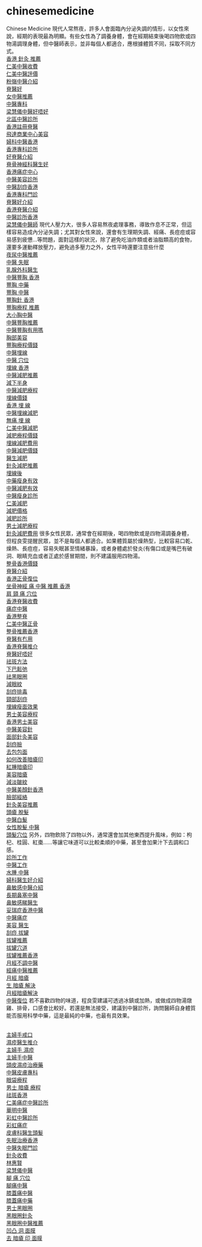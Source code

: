 # chinesemedicine
Chinese Medicine
現代人常熬夜，許多人會面臨內分泌失調的情形，以女性來說，經期的表現最為明顯。有些女性為了調養身體，會在經期結束後喝四物飲或四物湯調理身體，但中醫師表示，並非每個人都適合，應根據體質不同，採取不同方式。
<br><a href="https://renmehk.com/">香港 針灸 推薦</a>
<br><a href="https://renmehk.com/">仁美中醫收費</a>
<br><a href="https://renmehk.com/">仁美中醫評價</a>
<br><a href="https://renmehk.com/">粉嶺中醫介紹</a>
<br><a href="https://renmehk.com/">脊醫好</a>
<br><a href="https://renmehk.com/">女中醫推薦</a>
<br><a href="https://renmehk.com/">中醫專科</a>
<br><a href="https://renmehk.com/">梁慧儀中醫好唔好</a>
<br><a href="https://renmehk.com/">北區中醫診所</a>
<br><a href="https://renmehk.com/">香港註冊脊醫</a>
<br><a href="https://renmehk.com/">飛達商業中心美容</a>
<br><a href="https://renmehk.com/">婦科中醫香港</a>
<br><a href="https://renmehk.com/">香港專科診所</a>
<br><a href="https://renmehk.com/">好脊醫介紹</a>
<br><a href="https://renmehk.com/">脊骨神經科醫生好</a>
<br><a href="https://renmehk.com/">香港痛症中心</a>
<br><a href="https://renmehk.com/">中醫美容診所</a>
<br><a href="https://renmehk.com/">中醫刮痧香港</a>
<br><a href="https://renmehk.com/">香港專科門診</a>
<br><a href="https://renmehk.com/">脊醫好介紹</a>
<br><a href="https://renmehk.com/">香港脊醫介紹</a>
<br><a href="https://renmehk.com/">中醫診所香港</a>
<br><a href="https://renmehk.com/">梁慧儀中醫師</a>
現代人壓力大，很多人容易熬夜處理事務，導致作息不正常，但這樣容易造成內分泌失調；尤其對女性來說，還會有生理期失調、經痛、長痘痘或容易感到疲憊…等問題，面對這樣的狀況，除了避免吃油炸類或者油脂類高的食物，還要多運動釋放壓力，避免過多壓力之外，女性平時還要注意些什麼
<br><a href="https://renmehk.com/%E4%B8%AD%E9%86%AB%E6%95%99%E4%BD%A0%E8%B6%95%E8%B5%B0%E5%A4%B1%E7%9C%A0/">夜尿中醫推薦</a>
<br><a href="https://renmehk.com/%E4%B8%AD%E9%86%AB%E6%95%99%E4%BD%A0%E8%B6%95%E8%B5%B0%E5%A4%B1%E7%9C%A0/">中醫 失眠</a>
<br><a href="https://renmehk.com/%E4%BD%A0%E6%9C%89%E4%B9%B3%E6%88%BF%E8%84%B9%E7%97%9B%E5%97%8E%EF%BC%9F%E5%B0%8F%E5%BF%83%E4%B9%B3%E8%85%BA%E5%A2%9E%E7%94%9F%E7%97%87%EF%BC%81/">乳腺外科醫生</a>
<br><a href="https://renmehk.com/%E4%BB%81%E7%BE%8E%E4%B8%AD%E9%86%AB%E8%B1%90%E8%83%B8/">中醫豐胸 香港</a>
<br><a href="https://renmehk.com/%E4%BB%81%E7%BE%8E%E4%B8%AD%E9%86%AB%E8%B1%90%E8%83%B8/">豐胸 中藥</a>
<br><a href="https://renmehk.com/%E4%BB%81%E7%BE%8E%E4%B8%AD%E9%86%AB%E8%B1%90%E8%83%B8/">豐胸 中醫</a>
<br><a href="https://renmehk.com/%E4%BB%81%E7%BE%8E%E4%B8%AD%E9%86%AB%E8%B1%90%E8%83%B8/">豐胸針 香港</a>
<br><a href="https://renmehk.com/%E4%BB%81%E7%BE%8E%E4%B8%AD%E9%86%AB%E8%B1%90%E8%83%B8/">豐胸療程 推薦</a>
<br><a href="https://renmehk.com/%E4%BB%81%E7%BE%8E%E4%B8%AD%E9%86%AB%E8%B1%90%E8%83%B8/">大小胸中醫</a>
<br><a href="https://renmehk.com/%E4%BB%81%E7%BE%8E%E4%B8%AD%E9%86%AB%E8%B1%90%E8%83%B8/">中醫豐胸推薦</a>
<br><a href="https://renmehk.com/%E4%BB%81%E7%BE%8E%E4%B8%AD%E9%86%AB%E8%B1%90%E8%83%B8/">中醫豐胸有用嗎</a>
<br><a href="https://renmehk.com/%E4%BB%81%E7%BE%8E%E4%B8%AD%E9%86%AB%E8%B1%90%E8%83%B8/">胸部美容</a>
<br><a href="https://renmehk.com/%E4%BB%81%E7%BE%8E%E4%B8%AD%E9%86%AB%E8%B1%90%E8%83%B8/">豐胸療程價錢</a>
<br><a href="https://renmehk.com/%E4%BB%81%E7%BE%8E%E5%9F%8B%E7%B7%9A%E6%B8%9B%E8%82%A5/">中醫埋線</a>
<br><a href="https://renmehk.com/%E4%BB%81%E7%BE%8E%E5%9F%8B%E7%B7%9A%E6%B8%9B%E8%82%A5/">中醫 穴位</a>
<br><a href="https://renmehk.com/%E4%BB%81%E7%BE%8E%E5%9F%8B%E7%B7%9A%E6%B8%9B%E8%82%A5/">埋線 香港</a>
<br><a href="https://renmehk.com/%E4%BB%81%E7%BE%8E%E5%9F%8B%E7%B7%9A%E6%B8%9B%E8%82%A5/">中醫減肥推薦</a>
<br><a href="https://renmehk.com/%E4%BB%81%E7%BE%8E%E5%9F%8B%E7%B7%9A%E6%B8%9B%E8%82%A5/">減下半身</a>
<br><a href="https://renmehk.com/%E4%BB%81%E7%BE%8E%E5%9F%8B%E7%B7%9A%E6%B8%9B%E8%82%A5/">中醫減肥療程</a>
<br><a href="https://renmehk.com/%E4%BB%81%E7%BE%8E%E5%9F%8B%E7%B7%9A%E6%B8%9B%E8%82%A5/">埋線價錢</a>
<br><a href="https://renmehk.com/%E4%BB%81%E7%BE%8E%E5%9F%8B%E7%B7%9A%E6%B8%9B%E8%82%A5/">香港 埋 線</a>
<br><a href="https://renmehk.com/%E4%BB%81%E7%BE%8E%E5%9F%8B%E7%B7%9A%E6%B8%9B%E8%82%A5/">中醫埋線減肥</a>
<br><a href="https://renmehk.com/%E4%BB%81%E7%BE%8E%E5%9F%8B%E7%B7%9A%E6%B8%9B%E8%82%A5/">無痛 埋 線</a>
<br><a href="https://renmehk.com/%E4%BB%81%E7%BE%8E%E5%9F%8B%E7%B7%9A%E6%B8%9B%E8%82%A5/">仁美中醫減肥</a>
<br><a href="https://renmehk.com/%E4%BB%81%E7%BE%8E%E5%9F%8B%E7%B7%9A%E6%B8%9B%E8%82%A5/">減肥療程價錢</a>
<br><a href="https://renmehk.com/%E4%BB%81%E7%BE%8E%E5%9F%8B%E7%B7%9A%E6%B8%9B%E8%82%A5/">埋線減肥費用</a>
<br><a href="https://renmehk.com/%E4%BB%81%E7%BE%8E%E5%9F%8B%E7%B7%9A%E6%B8%9B%E8%82%A5/">中醫減肥價錢</a>
<br><a href="https://renmehk.com/%E4%BB%81%E7%BE%8E%E5%9F%8B%E7%B7%9A%E6%B8%9B%E8%82%A5/">醫生減肥</a>
<br><a href="https://renmehk.com/%E4%BB%81%E7%BE%8E%E5%9F%8B%E7%B7%9A%E6%B8%9B%E8%82%A5/">針灸減肥推薦</a>
<br><a href="https://renmehk.com/%E4%BB%81%E7%BE%8E%E5%9F%8B%E7%B7%9A%E6%B8%9B%E8%82%A5/">埋線後</a>
<br><a href="https://renmehk.com/%E4%BB%81%E7%BE%8E%E5%9F%8B%E7%B7%9A%E6%B8%9B%E8%82%A5/">中藥瘦身有效</a>
<br><a href="https://renmehk.com/%E4%BB%81%E7%BE%8E%E5%9F%8B%E7%B7%9A%E6%B8%9B%E8%82%A5/">中醫減肥有效</a>
<br><a href="https://renmehk.com/%E4%BB%81%E7%BE%8E%E5%9F%8B%E7%B7%9A%E6%B8%9B%E8%82%A5/">中醫瘦身診所</a>
<br><a href="https://renmehk.com/%E4%BB%81%E7%BE%8E%E5%9F%8B%E7%B7%9A%E6%B8%9B%E8%82%A5/">仁美減肥</a>
<br><a href="https://renmehk.com/%E4%BB%81%E7%BE%8E%E5%9F%8B%E7%B7%9A%E6%B8%9B%E8%82%A5/">減肥價格</a>
<br><a href="https://renmehk.com/%E4%BB%81%E7%BE%8E%E5%9F%8B%E7%B7%9A%E6%B8%9B%E8%82%A5/">減肥診所</a>
<br><a href="https://renmehk.com/%E4%BB%81%E7%BE%8E%E5%9F%8B%E7%B7%9A%E6%B8%9B%E8%82%A5/">男士減肥療程</a>
<br><a href="https://renmehk.com/%E4%BB%81%E7%BE%8E%E5%9F%8B%E7%B7%9A%E6%B8%9B%E8%82%A5/">針灸減肥費用</a>
很多女性民眾，通常會在經期後，喝四物飲或是四物湯調養身體，但程良雯提醒民眾，並不是每個人都適合。如果體質屬於燥熱型，比較容易口乾、燥熱、長痘痘，容易失眠甚至情緒暴躁，或者身體處於發炎(有傷口或是嘴巴有破洞、眼睛充血或者正處於感冒期間，則不建議服用四物湯。
<br><a href="https://renmehk.com/%E4%BB%81%E7%BE%8E%E6%AD%A3%E9%AA%A8/">整骨香港價錢</a>
<br><a href="https://renmehk.com/%E4%BB%81%E7%BE%8E%E6%AD%A3%E9%AA%A8/">脊醫介紹</a>
<br><a href="https://renmehk.com/%E4%BB%81%E7%BE%8E%E6%AD%A3%E9%AA%A8/">香港正骨復位</a>
<br><a href="https://renmehk.com/%E4%BB%81%E7%BE%8E%E6%AD%A3%E9%AA%A8/">坐骨神經 痛 中醫 推薦 香港</a>
<br><a href="https://renmehk.com/%E4%BB%81%E7%BE%8E%E6%AD%A3%E9%AA%A8/">肩 頸 痛 穴位</a>
<br><a href="https://renmehk.com/%E4%BB%81%E7%BE%8E%E6%AD%A3%E9%AA%A8/">香港脊醫收費</a>
<br><a href="https://renmehk.com/%E4%BB%81%E7%BE%8E%E6%AD%A3%E9%AA%A8/">痛症中醫</a>
<br><a href="https://renmehk.com/%E4%BB%81%E7%BE%8E%E6%AD%A3%E9%AA%A8/">香港整脊</a>
<br><a href="https://renmehk.com/%E4%BB%81%E7%BE%8E%E6%AD%A3%E9%AA%A8/">仁美中醫正骨</a>
<br><a href="https://renmehk.com/%E4%BB%81%E7%BE%8E%E6%AD%A3%E9%AA%A8/">整骨推薦香港</a>
<br><a href="https://renmehk.com/%E4%BB%81%E7%BE%8E%E6%AD%A3%E9%AA%A8/">脊醫有冇用</a>
<br><a href="https://renmehk.com/%E4%BB%81%E7%BE%8E%E6%AD%A3%E9%AA%A8/">香港脊醫推介</a>
<br><a href="https://renmehk.com/%E4%BB%81%E7%BE%8E%E6%AD%A3%E9%AA%A8/">脊醫好唔好</a>
<br><a href="https://renmehk.com/%e4%bb%81%e7%be%8e%e7%9a%87%e7%89%8c%e7%be%8e%e4%ba%ba%e9%87%9d/">祛斑方法</a>
<br><a href="https://renmehk.com/%e4%bb%81%e7%be%8e%e7%9a%87%e7%89%8c%e7%be%8e%e4%ba%ba%e9%87%9d/">下巴鬆弛</a>
<br><a href="https://renmehk.com/%e4%bb%81%e7%be%8e%e7%9a%87%e7%89%8c%e7%be%8e%e4%ba%ba%e9%87%9d/">祛黑眼圈</a>
<br><a href="https://renmehk.com/%e4%bb%81%e7%be%8e%e7%9a%87%e7%89%8c%e7%be%8e%e4%ba%ba%e9%87%9d/">減眼紋</a>
<br><a href="https://renmehk.com/%e4%bb%81%e7%be%8e%e7%9a%87%e7%89%8c%e7%be%8e%e4%ba%ba%e9%87%9d/">刮痧排毒</a>
<br><a href="https://renmehk.com/%e4%bb%81%e7%be%8e%e7%9a%87%e7%89%8c%e7%be%8e%e4%ba%ba%e9%87%9d/">頸部刮痧</a>
<br><a href="https://renmehk.com/%e4%bb%81%e7%be%8e%e7%9a%87%e7%89%8c%e7%be%8e%e4%ba%ba%e9%87%9d/">埋線瘦面效果</a>
<br><a href="https://renmehk.com/%e4%bb%81%e7%be%8e%e7%9a%87%e7%89%8c%e7%be%8e%e4%ba%ba%e9%87%9d/">男士美容療程</a>
<br><a href="https://renmehk.com/%e4%bb%81%e7%be%8e%e7%9a%87%e7%89%8c%e7%be%8e%e4%ba%ba%e9%87%9d/">香港男士美容</a>
<br><a href="https://renmehk.com/%e4%bb%81%e7%be%8e%e7%9a%87%e7%89%8c%e7%be%8e%e4%ba%ba%e9%87%9d/">中醫美容針</a>
<br><a href="https://renmehk.com/%e4%bb%81%e7%be%8e%e7%9a%87%e7%89%8c%e7%be%8e%e4%ba%ba%e9%87%9d/">面部針灸美容</a>
<br><a href="https://renmehk.com/%e4%bb%81%e7%be%8e%e7%9a%87%e7%89%8c%e7%be%8e%e4%ba%ba%e9%87%9d/">刮痧臉</a>
<br><a href="https://renmehk.com/%e4%bb%81%e7%be%8e%e7%9a%87%e7%89%8c%e7%be%8e%e4%ba%ba%e9%87%9d/">去包包面</a>
<br><a href="https://renmehk.com/%e4%bb%81%e7%be%8e%e7%9a%87%e7%89%8c%e7%be%8e%e4%ba%ba%e9%87%9d/">如何改善暗瘡印</a>
<br><a href="https://renmehk.com/%e4%bb%81%e7%be%8e%e7%9a%87%e7%89%8c%e7%be%8e%e4%ba%ba%e9%87%9d/">紅腫暗瘡印</a>
<br><a href="https://renmehk.com/%e4%bb%81%e7%be%8e%e7%9a%87%e7%89%8c%e7%be%8e%e4%ba%ba%e9%87%9d/">美容暗瘡</a>
<br><a href="https://renmehk.com/%e4%bb%81%e7%be%8e%e7%9a%87%e7%89%8c%e7%be%8e%e4%ba%ba%e9%87%9d/">減淡皺紋</a>
<br><a href="https://renmehk.com/%e4%bb%81%e7%be%8e%e7%9a%87%e7%89%8c%e7%be%8e%e4%ba%ba%e9%87%9d/">中醫美顏針香港</a>
<br><a href="https://renmehk.com/%e4%bb%81%e7%be%8e%e7%9a%87%e7%89%8c%e7%be%8e%e4%ba%ba%e9%87%9d/">臉部經絡</a>
<br><a href="https://renmehk.com/%e4%bb%81%e7%be%8e%e7%9a%87%e7%89%8c%e7%be%8e%e4%ba%ba%e9%87%9d/">針灸美容推薦</a>
<br><a href="https://renmehk.com/%e4%bb%81%e7%be%8e%e8%82%b2%e9%ab%ae%e9%a0%ad%e7%99%82/">頭瘡 脫髮</a>
<br><a href="https://renmehk.com/%e4%bb%81%e7%be%8e%e8%82%b2%e9%ab%ae%e9%a0%ad%e7%99%82/">中醫白髮</a>
<br><a href="https://renmehk.com/%e4%bb%81%e7%be%8e%e8%82%b2%e9%ab%ae%e9%a0%ad%e7%99%82/">女性脫髮 中醫</a>
<br><a href="https://renmehk.com/%e4%bb%81%e7%be%8e%e8%82%b2%e9%ab%ae%e9%a0%ad%e7%99%82/">頭髮穴位</a>
另外，四物飲除了四物以外，通常還會加其他東西提升風味，例如：枸杞、桂圓、紅棗……等讓它味道可以比較柔順的中藥，甚至會加果汁下去調和口感。
<br><a href="https://renmehk.com/%E5%8A%A0%E5%85%A5%E6%88%91%E5%80%91/">診所工作</a>
<br><a href="https://renmehk.com/%E5%8A%A0%E5%85%A5%E6%88%91%E5%80%91/">中醫工作</a>
<br><a href="https://renmehk.com/%e6%b5%ae%e8%85%ab%e5%ae%9a%e8%84%82%e8%82%aa%ef%bc%9f%e4%b8%ad%e9%86%ab%e6%95%99%e4%bd%a0%e6%8b%af%e6%95%91%e5%8c%85%e5%8c%85%e9%9d%a2%ef%bc%81/">水腫 中醫</a>
<br><a href="https://renmehk.com/%E5%A4%8F%E5%A4%A9%E6%BF%95%E6%BF%95%E7%AC%A0%E7%AC%A0%E5%AE%B9%E6%98%93%E7%94%9F%E7%99%BD%E5%B8%B6%EF%BC%8C%E5%A5%B3%E4%B8%AD%E9%86%AB%E6%95%99%E4%BD%A03%E9%A1%9E%E4%B8%8D%E8%83%BD%E5%90%83%E7%9A%84/">婦科醫生好介紹</a>
<br><a href="https://renmehk.com/%E5%A4%A9%E7%81%B8%E7%8B%82%E7%86%B1%E5%88%B0%EF%BC%81%E5%A5%B3%E4%B8%AD%E9%86%AB%E6%95%99%E4%BD%A0%E5%A6%82%E4%BD%95ko%E9%BC%BB%E6%95%8F%E6%84%9F%EF%BC%81/">鼻敏感中醫介紹</a>
<br><a href="https://renmehk.com/%E5%A4%A9%E7%81%B8%E7%8B%82%E7%86%B1%E5%88%B0%EF%BC%81%E5%A5%B3%E4%B8%AD%E9%86%AB%E6%95%99%E4%BD%A0%E5%A6%82%E4%BD%95ko%E9%BC%BB%E6%95%8F%E6%84%9F%EF%BC%81/">長期鼻塞中醫</a>
<br><a href="https://renmehk.com/%E5%A4%A9%E7%81%B8%E7%8B%82%E7%86%B1%E5%88%B0%EF%BC%81%E5%A5%B3%E4%B8%AD%E9%86%AB%E6%95%99%E4%BD%A0%E5%A6%82%E4%BD%95ko%E9%BC%BB%E6%95%8F%E6%84%9F%EF%BC%81/">鼻敏感睇醫生</a>
<br><a href="https://renmehk.com/%E5%A6%A5%E7%91%9E%E7%97%87%E7%9A%84%E4%B8%AD%E9%86%AB%E6%B2%BB%E7%99%82/">妥瑞症香港中醫</a>
<br><a href="https://renmehk.com/%E5%B0%88%E9%A0%85%E6%B2%BB%E7%99%82/">中醫痛症</a>
<br><a href="https://renmehk.com/%E5%B0%88%E9%A0%85%E6%B2%BB%E7%99%82/">美容 醫生</a>
<br><a href="https://renmehk.com/%e6%8b%94%e7%bd%90%e7%99%82%e6%b3%95/">刮痧 拔罐</a>
<br><a href="https://renmehk.com/%e6%8b%94%e7%bd%90%e7%99%82%e6%b3%95/">拔罐推薦</a>
<br><a href="https://renmehk.com/%e6%8b%94%e7%bd%90%e7%99%82%e6%b3%95/">拔罐穴道</a>
<br><a href="https://renmehk.com/%e6%8b%94%e7%bd%90%e7%99%82%e6%b3%95/">拔罐推薦香港</a>
<br><a href="https://renmehk.com/%E6%AF%8F%E9%80%A2%E6%9C%88%E7%B6%93%E6%9A%97%E7%98%A1%E4%B8%8D%E6%96%B7-%E5%A5%B3%E4%B8%AD%E9%86%AB%E6%95%99%E4%BD%A0%E8%BE%A8%E5%88%A5%E5%9B%9B%E7%A8%AE%E9%AB%94%E8%B3%AA%E5%92%8C%E8%A7%A3%E6%B1%BA/">月經不調中醫</a>
<br><a href="https://renmehk.com/%E6%AF%8F%E9%80%A2%E6%9C%88%E7%B6%93%E6%9A%97%E7%98%A1%E4%B8%8D%E6%96%B7-%E5%A5%B3%E4%B8%AD%E9%86%AB%E6%95%99%E4%BD%A0%E8%BE%A8%E5%88%A5%E5%9B%9B%E7%A8%AE%E9%AB%94%E8%B3%AA%E5%92%8C%E8%A7%A3%E6%B1%BA/">經痛中醫推薦</a>
<br><a href="https://renmehk.com/%E6%AF%8F%E9%80%A2%E6%9C%88%E7%B6%93%E6%9A%97%E7%98%A1%E4%B8%8D%E6%96%B7-%E5%A5%B3%E4%B8%AD%E9%86%AB%E6%95%99%E4%BD%A0%E8%BE%A8%E5%88%A5%E5%9B%9B%E7%A8%AE%E9%AB%94%E8%B3%AA%E5%92%8C%E8%A7%A3%E6%B1%BA/">月經 暗瘡</a>
<br><a href="https://renmehk.com/%E6%AF%8F%E9%80%A2%E6%9C%88%E7%B6%93%E6%9A%97%E7%98%A1%E4%B8%8D%E6%96%B7-%E5%A5%B3%E4%B8%AD%E9%86%AB%E6%95%99%E4%BD%A0%E8%BE%A8%E5%88%A5%E5%9B%9B%E7%A8%AE%E9%AB%94%E8%B3%AA%E5%92%8C%E8%A7%A3%E6%B1%BA/">生 暗瘡 解決</a>
<br><a href="https://renmehk.com/%E6%AF%8F%E9%80%A2%E6%9C%88%E7%B6%93%E6%9A%97%E7%98%A1%E4%B8%8D%E6%96%B7-%E5%A5%B3%E4%B8%AD%E9%86%AB%E6%95%99%E4%BD%A0%E8%BE%A8%E5%88%A5%E5%9B%9B%E7%A8%AE%E9%AB%94%E8%B3%AA%E5%92%8C%E8%A7%A3%E6%B1%BA/">月經暗瘡解決</a>
<br><a href="https://renmehk.com/%E6%AD%A3%E9%AA%A8%E5%BE%A9%E4%BD%8D_ig_landing/">中醫復位</a>
若不喜歡四物的味道，程良雯建議可透過冰鎮或加熱，或做成四物湯燉雞、排骨，口感會比較好。若還是無法接受，建議到中醫診所，詢問醫師自身體質能否服用科學中藥，這是最純的中藥，也最有具效果。





<br><a href="https://renmehk.com/%E5%A5%B3%E4%B8%AD%E9%86%AB%E6%95%99%E4%BD%A0%E8%88%92%E7%B7%A9%E6%BF%95%E7%96%B9%E7%9A%84%E5%A5%BD%E6%96%B9%E6%B3%95/">主婦手戒口</a>
<br><a href="https://renmehk.com/%E5%A5%B3%E4%B8%AD%E9%86%AB%E6%95%99%E4%BD%A0%E8%88%92%E7%B7%A9%E6%BF%95%E7%96%B9%E7%9A%84%E5%A5%BD%E6%96%B9%E6%B3%95/">濕疹醫生推介</a>
<br><a href="https://renmehk.com/%E5%A5%B3%E4%B8%AD%E9%86%AB%E6%95%99%E4%BD%A0%E8%88%92%E7%B7%A9%E6%BF%95%E7%96%B9%E7%9A%84%E5%A5%BD%E6%96%B9%E6%B3%95/">主婦手 濕疹</a>
<br><a href="https://renmehk.com/%E5%A5%B3%E4%B8%AD%E9%86%AB%E6%95%99%E4%BD%A0%E8%88%92%E7%B7%A9%E6%BF%95%E7%96%B9%E7%9A%84%E5%A5%BD%E6%96%B9%E6%B3%95/">主婦手中醫</a>
<br><a href="https://renmehk.com/%E5%A5%B3%E4%B8%AD%E9%86%AB%E6%95%99%E4%BD%A0%E8%88%92%E7%B7%A9%E6%BF%95%E7%96%B9%E7%9A%84%E5%A5%BD%E6%96%B9%E6%B3%95/">頭皮濕疹治療藥</a>
<br><a href="https://renmehk.com/%E7%9A%AE%E8%86%9A%E7%A7%91-2/">中醫皮膚專科</a>
<br><a href="https://renmehk.com/%E7%9C%BC%E8%A2%8B%E6%B2%BB%E7%99%82/">眼袋療程</a>
<br><a href="https://renmehk.com/%E5%A5%B3%E4%B8%AD%E9%86%AB%E6%95%99%E4%BD%A0%E9%A4%8A%E9%A1%8F%E7%A5%9B%E7%97%98%E7%A5%9B%E7%97%98%E5%8D%B0%E7%9A%84%E5%A6%99%E6%B3%95/">男士 暗瘡 療程</a>
<br><a href="https://renmehk.com/%E5%A5%B3%E4%B8%AD%E9%86%AB%E6%95%99%E4%BD%A0%E7%94%A8%E6%9C%80%E4%BE%BF%E5%AE%9C%E7%9A%84%E6%96%B9%E6%B3%95%E7%BE%8E%E7%99%BD%E7%A5%9B%E6%96%91/">祛斑香港</a>
<br><a href="https://renmehk.com/%E8%81%AF%E7%B5%A1%E6%88%91%E5%80%91/">仁美痛症中醫診所</a>
<br><a href="https://renmehk.com/%E8%81%AF%E7%B5%A1%E6%88%91%E5%80%91/">華明中醫</a>
<br><a href="https://renmehk.com/%E8%81%AF%E7%B5%A1%E6%88%91%E5%80%91/">彩虹中醫診所</a>
<br><a href="https://renmehk.com/%E8%81%AF%E7%B5%A1%E6%88%91%E5%80%91/">彩虹痛症</a>
<br><a href="https://renmehk.com/%E9%A0%AD%E9%AB%AE%E8%84%AB%E9%AB%AE%E9%BB%9E%E7%AE%97%E5%A5%BD%EF%BC%9F%E5%9B%9B%E5%A4%A7%E5%8E%9F%E5%9B%A0%E5%B0%8D%E7%97%87%E4%B8%8B%E8%97%A5%EF%BC%8C%E9%A4%8A%E5%87%BA%E9%9D%9A%E9%9D%9A%E9%A0%AD/">皮膚科醫生頭髮</a>
<br><a href="https://renmehk.com/%E4%B8%AD%E9%86%AB%E6%95%99%E4%BD%A0%E8%B6%95%E8%B5%B0%E5%A4%B1%E7%9C%A0/">失眠治療香港</a>
<br><a href="https://renmehk.com/%E4%B8%AD%E9%86%AB%E6%95%99%E4%BD%A0%E8%B6%95%E8%B5%B0%E5%A4%B1%E7%9C%A0/">中醫失眠門診</a>
<br><a href="https://renmehk.com/%E9%87%9D%E7%81%B8%E6%B2%BB%E7%99%82/">針灸收費</a>
<br><a href="https://renmehk.com/%E9%97%9C%E6%96%BC%E6%88%91%E5%80%91/">林惠賢</a>
<br><a href="https://renmehk.com/%E9%97%9C%E6%96%BC%E6%88%91%E5%80%91/">梁慧儀中醫</a>
<br><a href="https://renmehk.com/%E4%B8%AD%E9%86%AB%E8%86%9D%E9%97%9C%E7%AF%80%E7%A3%A8%E6%90%8D%E3%80%80%E5%9B%9B%E7%A8%AE%E4%B8%AD%E8%97%A5%E5%BC%B7%E7%AD%8B%E9%AA%A8%E8%A3%9C%E8%82%9D%E8%85%8E/">腳 痛 穴位</a>
<br><a href="https://renmehk.com/%E4%B8%AD%E9%86%AB%E8%86%9D%E9%97%9C%E7%AF%80%E7%A3%A8%E6%90%8D%E3%80%80%E5%9B%9B%E7%A8%AE%E4%B8%AD%E8%97%A5%E5%BC%B7%E7%AD%8B%E9%AA%A8%E8%A3%9C%E8%82%9D%E8%85%8E/">腳痛中醫</a>
<br><a href="https://renmehk.com/%E4%B8%AD%E9%86%AB%E8%86%9D%E9%97%9C%E7%AF%80%E7%A3%A8%E6%90%8D%E3%80%80%E5%9B%9B%E7%A8%AE%E4%B8%AD%E8%97%A5%E5%BC%B7%E7%AD%8B%E9%AA%A8%E8%A3%9C%E8%82%9D%E8%85%8E/">膝蓋痛中醫</a>
<br><a href="https://renmehk.com/%E4%B8%AD%E9%86%AB%E8%86%9D%E9%97%9C%E7%AF%80%E7%A3%A8%E6%90%8D%E3%80%80%E5%9B%9B%E7%A8%AE%E4%B8%AD%E8%97%A5%E5%BC%B7%E7%AD%8B%E9%AA%A8%E8%A3%9C%E8%82%9D%E8%85%8E/">膝蓋痛中藥</a>
<br><a href="https://renmehk.com/%E4%B8%AD%E9%86%AB%E5%B8%AB%E6%95%99%E4%BD%A0%E8%AE%93%E9%9B%99%E7%9C%BCblink-blink%E7%9A%84%E4%BF%9D%E9%A4%8A%E6%B3%95/">男士黑眼圈</a>
<br><a href="https://renmehk.com/%E4%B8%AD%E9%86%AB%E5%B8%AB%E6%95%99%E4%BD%A0%E8%AE%93%E9%9B%99%E7%9C%BCblink-blink%E7%9A%84%E4%BF%9D%E9%A4%8A%E6%B3%95/">黑眼圈針灸</a>
<br><a href="https://renmehk.com/%E8%BF%94%E7%B7%8A%E5%B7%A5%E9%83%BD%E5%8F%AF%E9%A0%90%E9%98%B2%E7%9C%BC%E5%9C%88%E3%80%81%E7%9C%BC%E8%A2%8B%E3%80%81%E7%9C%BC%E7%B4%8B%EF%BC%9F-%E5%A5%B3%E4%B8%AD%E9%86%AB%E6%95%99%E4%BD%A04%E6%8B%9B/">黑眼圈中醫推薦</a>
<br><a href="https://renmehk.com/%e5%a5%b3%e4%b8%ad%e9%86%ab%e6%95%99%e4%bd%a0%e9%a4%8a%e9%a1%8f%e7%a5%9b%e7%97%98%e7%a5%9b%e7%97%98%e5%8d%b0%e7%9a%84%e5%a6%99%e6%b3%95/">凹凸 洞 面膜</a>
<br><a href="https://renmehk.com/%e5%a5%b3%e4%b8%ad%e9%86%ab%e6%95%99%e4%bd%a0%e9%a4%8a%e9%a1%8f%e7%a5%9b%e7%97%98%e7%a5%9b%e7%97%98%e5%8d%b0%e7%9a%84%e5%a6%99%e6%b3%95/">去 暗瘡 印 面膜</a>
